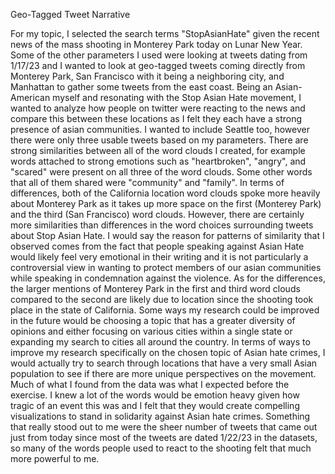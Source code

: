 Geo-Tagged Tweet Narrative

<p>For my topic, I selected the search terms "StopAsianHate" given the recent news of the mass shooting in 
Monterey Park today on Lunar New Year. Some of the other parameters I used were looking at tweets
dating from 1/17/23 and I wanted to look at geo-tagged tweets coming directly from Monterey Park,
San Francisco with it being a neighboring city, and Manhattan to gather some tweets from the east
coast. Being an Asian-American myself and resonating with the Stop Asian Hate movement, I wanted to 
analyze how people on twitter were reacting to the news and compare this between these locations as 
I felt they each have a strong presence of asian communities. I wanted to include Seattle too, 
however there were only three usable tweets based on my parameters. There are strong similarities 
between all of the word clouds I created, for example words attached to strong emotions such as 
"heartbroken", "angry", and "scared" were present on all three of the word clouds. Some other words 
that all of them shared were "community" and "family". In terms of differences, both of the 
California location word clouds spoke more heavily about Monterey Park as it takes up more space 
on the first (Monterey Park) and the third (San Francisco) word clouds. However, there are certainly
more similarities than differences in the word choices surrounding tweets about Stop Asian Hate. 
I would say the reason for patterns of similarity that I observed comes from the fact that people
speaking against Asian Hate would likely feel very emotional in their writing and it is not particularly 
a controversial view in wanting to protect members of our asian communities while speaking in condemnation
against the violence. As for the differences, the larger mentions of Monterey Park in the first and third
word clouds compared to the second are likely due to location since the shooting took place in the 
state of California. Some ways my research could be improved in the future would be choosing a topic
that has a greater diversity of opinions and either focusing on various cities within a single state 
or expanding my search to cities all around the country. In terms of ways to improve my research 
specifically on the chosen topic of Asian hate crimes, I would actually try to search through locations
that have a very small Asian population to see if there are more unique perspectives on the movement. 
Much of what I found from the data was what I expected before the exercise. I knew a lot of the words 
would be emotion heavy given how tragic of an event this was and I felt that they would create 
compelling visualizations to stand in solidarity against Asian hate crimes. Something that really stood
out to me were the sheer number of tweets that came out just from today since most of the tweets are 
dated 1/22/23 in the datasets, so many of the words people used to react to the shooting felt that 
much more powerful to me.</p>
